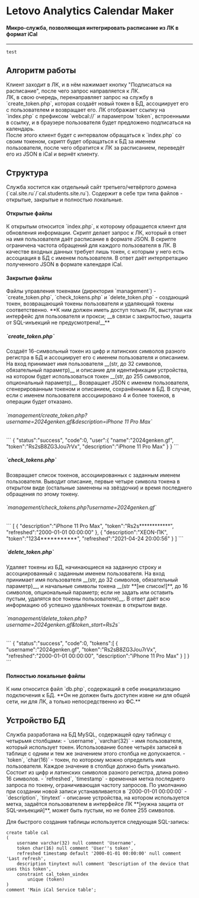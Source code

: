 <h1>Letovo Analytics Calendar Maker</h1>
<h4>Микро-служба, позволяющая интегрировать расписание из ЛК в формат iCal</h4>
<hr>

`test`

<h2>Алгоритм работы</h2>
Клиент заходит в ЛК, и в нём нажимает кнопку "Подписаться на расписание", после чего запрос направляется к ЛК.<br>
ЛК, в свою очередь, перенаправляет запрос на службу в `create_token.php`, которая создаёт новый токен в БД, ассоциирует его с пользователем и возвращает его. ЛК отображает ссылку на `index.php` с префиксом `webcal://` и параметром `token`, встроенными в ссылку, и в браузере пользователя будет предложено подписаться на календарь.<br>
После этого клиент будет с интервалом обращаться к `index.php` со своим токеном, скрипт будет обращаться к БД за именем пользователя, после чего обратится к ЛК за расписанием, переведёт его из JSON в iCal и вернёт клиенту.<br>

<h2>Структура</h2>
Служба хостится как отдельный сайт третьего/четвёртого домена (`cal.site.ru`/`cal.students.site.ru`). Содержит в себе три типа файлов - открытые, закрытые и полностью локальные.

<h4>Открытые файлы</h4>
К открытым относится `index.php`, к которому обращается клиент для обновления информации. Скрипт делает запрос к ЛК, который в ответ на имя пользователя даёт расписание в формате JSON.
В скрипте ограничена частота обращений для каждого пользователя в ЛК. В качестве входных данных требует лишь токен, с которым у него есть ассоциация в БД с именем пользователя.
В ответ даёт интерпретацию полученного JSON в формате календаря iCal.

<h4>Закрытые файлы</h4>
Файлы управления токенами (директория `management`) - `create_token.php`, `check_tokens.php` и `delete_token.php` - создающий токен, возвращающий токены пользователя и удаляющий токены соответственно.
**К ним должен иметь доступ только ЛК, выступая как интерфейс для пользователя и прокси; __в связи с закрытостью, защита от SQL-инъекций не предусмотрена!__**
<h5>`create_token.php`</h5>
Создаёт 16-символьный токен из цифр и латинских символов разного регистра в БД и ассоциирует его с именем пользователя и описанием. На вход принимает имя пользователя __(str, до 32 символов, обязательный параметр)__ и описание для идентификации устройства, на котором будет использоваться токен __(str, до 255 символов, опциональный параметр)__. Возвращает JSON с именем пользователя, сгенерированным токеном и описанием, сохранёнными в БД. В случае, если с именем пользователя ассоциировано 4 и более токенов, в операции будет отказано.
<h6>`management/create_token.php?username=2024genken.gf&description=iPhone 11 Pro Max`</h6>
```
{
   "status":"success",
   "code":0,
   "user":{
      "name":"2024genken.gf",
      "token":"Rs2sB8ZG3Jou7rVx",
      "description":"iPhone 11 Pro Max"
   }
}
```

<h5>`check_tokens.php`</h5>
Возвращает список токенов, ассоциированных с заданным именем пользователя. Выводит описание, первые четыре символа токена в открытом виде (остальные заменены на звёздочки) и время последнего обращения по этому токену.
<h6>`management/check_tokens.php?username=2024genken.gf`</h6>
```
[
      {
         "description":"iPhone 11 Pro Max",
         "token":"Rs2s************",
         "refreshed":"2000-01-01 00:00:00"
      },
      {
         "description":"XEON-ПК",
         "token":"1234***********",
         "refreshed":"2021-04-24 20:00:56"
      }
]
```

<h5>`delete_token.php`</h5>
Удаляет токены из БД, начинающиеся на заданную строку и ассоциированный с заданным именем пользователя. На вход принимает имя пользователя __(str, до 32 символов, обязательный параметр)__, и начальные символы токена __(str **[не список!]**, до 16 символов, опциональный параметр; если не задать или оставить пустым, удалятся все токены пользователя)__. В ответ даёт всю информацию об успешно удалённых токенах в открытом виде.
<h6>`management/delete_token.php?username=2024genken.gf&token_start=Rs2s`</h6>
```
{
      "status":"success",
      "code":0,
      "tokens":[
         {
            "username":"2024genken.gf",
            "token":"Rs2sB8ZG3Jou7rVx",
            "refreshed":"2000-01-01 00:00:00",
            "description":"iPhone 11 Pro Max"
         }
      ]
}
```

<h4>Полностью локальные файлы</h4>
К ним относится файл `db.php`, содержащий в себе инициализацию подключения к БД. **Он не должен быть доступен извне ни для общей сети, ни для ЛК, а только непосредственно из ФС.**

<h2>Устройство БД</h2>
Служба разработана на БД MySQL, содержащей одну таблицу с четырьмя столбцами:
- `username`, `varchar(32)` - имя пользователя, который использует токен. Использование более четырёх записей в таблице с одним и тем же значением этого столбца не допускается. 
- `token`, `char(16)` - токен, по которому можно определить имя пользователя. Каждое значение в столбце должно быть уникально. Состоит из цифр и латинских символов разного регистра, длина ровно 16 символов.
- `refreshed`, `timestamp` - временная метка последнего запроса по токену, ограничивающая частоту запросов. По умолчанию при создании новой записи устанавливается в `2000-01-01 00:00:00`
- `description`, `tinytext` - описание устройства, на котором используется метка, задаётся пользователем в интерфейсе ЛК **[нужна защита от SQL-инъекций]**, может быть пустым, но не более 255 символов.

Для быстрого создания таблицы используется следующая SQL-запись:
```
create table cal
(
	username varchar(32) null comment 'Username',
	token char(16) null comment 'User''s token',
	refreshed timestamp default '2000-01-01 00:00:00' null comment 'Last refresh',
	description tinytext null comment 'Description of the device that uses this token',
	constraint cal_token_uindex
		unique (token)
)
comment 'Main iCal Service table';
```
